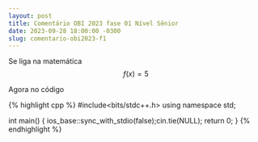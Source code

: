 ```yaml
---
layout: post
title: Comentário OBI 2023 fase 01 Nível Sênior
date: 2023-09-28 18:00:00 -0300
slug: comentario-obi2023-f1
---
```


Se liga na matemática $$f(x) = 5$$

Agora no código

{% highlight cpp %}
#include<bits/stdc++.h>
using namespace std;

int main() {
  ios_base::sync_with_stdio(false);cin.tie(NULL);
  return 0;
}
{% endhighlight %}